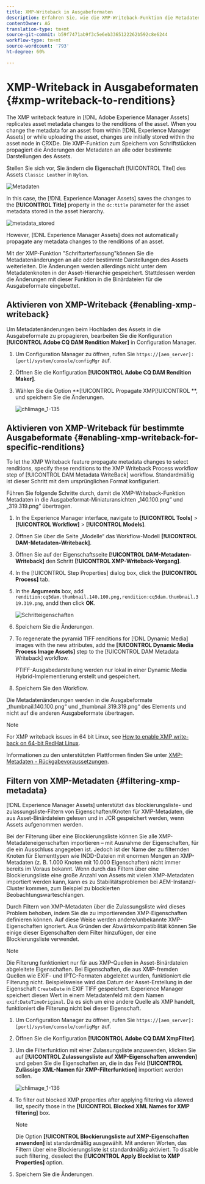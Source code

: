 ```yaml
---
title: XMP-Writeback in Ausgabeformaten
description: Erfahren Sie, wie die XMP-Writeback-Funktion die Metadaten für ein Asset an alle oder spezifische Ausgabeformate des Elements propagiert.
contentOwner: AG
translation-type: tm+mt
source-git-commit: b59f7471ab9f3c5e6eb3365122262b592c8e6244
workflow-type: tm+mt
source-wordcount: '793'
ht-degree: 60%

---
```



# XMP-Writeback in Ausgabeformaten {#xmp-writeback-to-renditions}

The XMP writeback feature in [!DNL Adobe Experience Manager Assets] replicates asset metadata changes to the renditions of the asset. When you change the metadata for an asset from within [!DNL Experience Manager Assets] or while uploading the asset, changes are initially stored within the asset node in CRXDe. Die XMP-Funktion zum Speichern von Schriftstücken propagiert die Änderungen der Metadaten an alle oder bestimmte Darstellungen des Assets.

Stellen Sie sich vor, Sie ändern die Eigenschaft [!UICONTROL Titel] des Assets `Classic Leather` in `Nylon`.

![Metadaten](assets/metadata.png)

In this case, the [!DNL Experience Manager Assets] saves the changes to the **[!UICONTROL Title]** property in the `dc:title` parameter for the asset metadata stored in the asset hierarchy.

![metadata_stored](assets/metadata_stored.png)

However, [!DNL Experience Manager Assets] does not automatically propagate any metadata changes to the renditions of an asset.

Mit der XMP-Funktion &quot;Schriftarterfassung&quot;können Sie die Metadatenänderungen an alle oder bestimmte Darstellungen des Assets weiterleiten. Die Änderungen werden allerdings nicht unter dem Metadatenknoten in der Asset-Hierarchie gespeichert. Stattdessen werden die Änderungen mit dieser Funktion in die Binärdateien für die Ausgabeformate eingebettet.

## Aktivieren von XMP-Writeback {#enabling-xmp-writeback}

Um Metadatenänderungen beim Hochladen des Assets in die Ausgabeformate zu propagieren, bearbeiten Sie die Konfiguration **[!UICONTROL Adobe CQ DAM Rendition Maker]** in Configuration Manager.

1. Um Configuration Manager zu öffnen, rufen Sie `https://[aem_server]:[port]/system/console/configMgr` auf.
1. Öffnen Sie die Konfiguration **[!UICONTROL Adobe CQ DAM Rendition Maker]**.
1. Wählen Sie die Option **[!UICONTROL Propagate XMP[!UICONTROL **, und speichern Sie die Änderungen.

   ![chlimage_1-135](assets/chlimage_1-346.png)

## Aktivieren von XMP-Writeback für bestimmte Ausgabeformate {#enabling-xmp-writeback-for-specific-renditions}

To let the XMP Writeback feature propagate metadata changes to select renditions, specify these renditions to the XMP Writeback Process workflow step of [!UICONTROL DAM Metadata WriteBack] workflow. Standardmäßig ist dieser Schritt mit dem ursprünglichen Format konfiguriert.

Führen Sie folgende Schritte durch, damit die XMP-Writeback-Funktion Metadaten in die Ausgabeformat-Miniaturansichten „140.100.png“ und „319.319.png“ übertragen.

1. In the Experience Manager interface, navigate to **[!UICONTROL Tools]** > **[!UICONTROL Workflow]** > **[!UICONTROL Models]**.
1. Öffnen Sie über die Seite „Modelle“ das Workflow-Modell **[!UICONTROL DAM-Metadaten-Writeback]**.
1. Öffnen Sie auf der Eigenschaftsseite **[!UICONTROL DAM-Metadaten-Writeback]** den Schritt **[!UICONTROL XMP-Writeback-Vorgang]**.
1. In the [!UICONTROL Step Properties] dialog box, click the **[!UICONTROL Process]** tab.
1. In the **Arguments** box, add `rendition:cq5dam.thumbnail.140.100.png,rendition:cq5dam.thumbnail.319.319.png`, andd then click **OK**.

   ![Schritteigenschaften](assets/step_properties.png)

1. Speichern Sie die Änderungen.
1. To regenerate the pyramid TIFF renditions for [!DNL Dynamic Media] images with the new attributes, add the **[!UICONTROL Dynamic Media Process Image Assets]** step to the [!UICONTROL DAM Metadata Writeback] workflow.

   PTIFF-Ausgabedarstellung werden nur lokal in einer Dynamic Media Hybrid-Implementierung erstellt und gespeichert.

1. Speichern Sie den Workflow.

Die Metadatenänderungen werden in die Ausgabeformate „thumbnail.140.100.png“ und „thumbnail.319.319.png“ des Elements und nicht auf die anderen Ausgabeformate übertragen.

>[!NOTE]
>
>For XMP writeback issues in 64 bit Linux, see [How to enable XMP write-back on 64-bit RedHat Linux](https://helpx.adobe.com/experience-manager/kb/enable-xmp-write-back-64-bit-redhat.html).
>
>Informationen zu den unterstützten Plattformen finden Sie unter [XMP-Metadaten - Rückgabevoraussetzungen](/help/sites-deploying/technical-requirements.md#requirements-for-aem-assets-xmp-metadata-write-back).

## Filtern von XMP-Metadaten {#filtering-xmp-metadata}

[!DNL Experience Manager Assets] unterstützt das blockierungsliste- und zulassungsliste-Filtern von Eigenschaften/Knoten für XMP-Metadaten, die aus Asset-Binärdateien gelesen und in JCR gespeichert werden, wenn Assets aufgenommen werden.

Bei der Filterung über eine Blockierungsliste können Sie alle XMP-Metadateneigenschaften importieren – mit Ausnahme der Eigenschaften, für die ein Ausschluss angegeben ist. Jedoch ist der Name der zu filternden Knoten für Elementtypen wie INDD-Dateien mit enormen Mengen an XMP-Metadaten (z. B. 1.000 Knoten mit 10.000 Eigenschaften) nicht immer bereits im Voraus bekannt. Wenn durch das Filtern über eine Blockierungsliste eine große Anzahl von Assets mit vielen XMP-Metadaten importiert werden kann, kann es zu Stabilitätsproblemen bei AEM-Instanz/-Cluster kommen, zum Beispiel zu blockierten Beobachtungswarteschlangen.

Durch Filtern von XMP-Metadaten über die Zulassungsliste wird dieses Problem behoben, indem Sie die zu importierenden XMP-Eigenschaften definieren können. Auf diese Weise werden andere/unbekannte XMP-Eigenschaften ignoriert. Aus Gründen der Abwärtskompatibilität können Sie einige dieser Eigenschaften dem Filter hinzufügen, der eine Blockierungsliste verwendet.

>[!NOTE]
>
>Die Filterung funktioniert nur für aus XMP-Quellen in Asset-Binärdateien abgeleitete Eigenschaften. Bei Eigenschaften, die aus XMP-fremden Quellen wie EXIF- und IPTC-Formaten abgeleitet wurden, funktioniert die Filterung nicht. Beispielsweise wird das Datum der Asset-Erstellung in der Eigenschaft `CreateDate` in EXIF TIFF gespeichert. Experience Manager speichert diesen Wert in einem Metadatenfeld mit dem Namen `exif:DateTimeOriginal`. Da es sich um eine andere Quelle als XMP handelt, funktioniert die Filterung nicht bei dieser Eigenschaft.

1. Um Configuration Manager zu öffnen, rufen Sie `https://[aem_server]:[port]/system/console/configMgr` auf.
1. Öffnen Sie die Konfiguration **[!UICONTROL Adobe CQ DAM XmpFilter]**.
1. Um die Filterfunktion mit einer Zulassungsliste anzuwenden, klicken Sie auf **[!UICONTROL Zulassungsliste auf XMP-Eigenschaften anwenden]** und geben Sie die Eigenschaften an, die in das Feld **[!UICONTROL Zulässige XML-Namen für XMP-Filterfunktion]** importiert werden sollen.

   ![chlimage_1-136](assets/chlimage_1-347.png)

1. To filter out blocked XMP properties after applying filtering via allowed list, specify those in the **[!UICONTROL Blocked XML Names for XMP filtering]** box.

   >[!NOTE]
   >
   >Die Option **[!UICONTROL Blockierungsliste auf XMP-Eigenschaften anwenden]** ist standardmäßig ausgewählt. Mit anderen Worten, das Filtern über eine Blockierungsliste ist standardmäßig aktiviert. To disable such filtering, deselect the **[!UICONTROL Apply Blocklist to XMP Properties]** option.

1. Speichern Sie die Änderungen.
